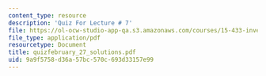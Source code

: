 ```yaml
---
content_type: resource
description: 'Quiz For Lecture # 7'
file: https://ol-ocw-studio-app-qa.s3.amazonaws.com/courses/15-433-investments-spring-2003/9a9f5758d36a57bc570c693d33157e99_quizfebruary_27_solutions.pdf
file_type: application/pdf
resourcetype: Document
title: quizfebruary_27_solutions.pdf
uid: 9a9f5758-d36a-57bc-570c-693d33157e99
---
```

